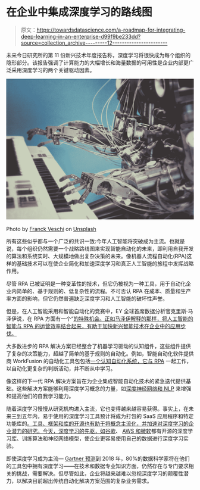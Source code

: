 # 在企业中集成深度学习的路线图

> 原文：<https://towardsdatascience.com/a-roadmap-for-integrating-deep-learning-in-an-enterprise-d99f9be233dd?source=collection_archive---------12----------------------->

未来今日研究所的第 11 份新兴技术年度报告称，深度学习将很快成为每个组织的隐形部分。该报告强调了计算能力的大幅增长和海量数据的可用性是企业内部更广泛采用深度学习的两个关键驱动因素。

![](img/0daf3b952d532069b7703ec1ab452599.png)

Photo by [Franck Veschi](https://unsplash.com/@franckveschi?utm_source=medium&utm_medium=referral) on [Unsplash](https://unsplash.com?utm_source=medium&utm_medium=referral)

所有这些似乎都与一个广泛的共识一致:今年人工智能将突破成为主流。也就是说，每个组织仍然需要一个战略路线图来实现智能自动化的未来，即利用自我开发的算法和系统实时、大规模地做出复杂决策的未来。像机器人流程自动化(RPA)这样的基础技术可以在使企业简化和加速深度学习和真正人工智能的旅程中发挥战略作用。

尽管 RPA 已被证明是一种变革性的技术，但它仍被视为一种工具，用于自动化企业内简单的、基于规则的、低复杂性的流程。不可否认 RPA 在成本、质量和生产率方面的影响，但它仍然普遍缺乏深度学习和人工智能的破坏性声誉。

但是，在人工智能采用和智能自动化的竞赛中，EY 全球首席数据分析官克里斯·马泽伊说，在 RPA 方面有一个“[的特殊机会。正如马泽伊解释的那样，将人工智能的智能与 RPA 的运营效率结合起来，有助于加快新兴智能技术在企业中的应用步伐。](http://www.ey.com/gl/en/newsroom/news-releases/news-us-and-china-seen-as-leaders-in-ai-innovation-but-emerging-players-gaining-ground-according-to-ey-poll)

大多数进步的 RPA 解决方案已经整合了机器学习驱动的认知组件，这些组件提供了复杂的决策能力，超越了简单的基于规则的自动化。例如，智能自动化软件提供商 WorkFusion 的自动化工具包包括[一个认知自动化系统，它与 RPA](https://www.workfusion.com/cognitive-automation?utm_source=blog&utm_medium=other&utm_name=rahul-dev&utm_term=a-roadmap-for-integrating-deep-learning-in-an-enterprise) 一起工作，以自动化更复杂的判断活动，并不断从中学习。

像这样的下一代 RPA 解决方案旨在为企业集成智能自动化技术的紧急迭代提供基础。这些解决方案能够利用深度学习概念的力量，如[深度神经网络和 NLP](https://www.hcltech.com/blogs/mimicking-human-brain-infusing-rpa-ai) 来增强和提高他们的自我学习能力。

随着深度学习慢慢从研究机构进入主流，它也变得越来越容易获得。事实上，在未来三到五年内，易于使用的深度学习工具预计将成为打包的 SaaS 应用程序和特定功能库的[。工具、框架和库的开源也有助于将概念主流化，并加速对深度学习的企业潜力的研究。今天，深度学习的先驱，如](https://tdwi.org/articles/2017/05/25/why-you-will-soon-use-deep-learning.aspx)[谷歌](https://www.computerworlduk.com/open-source/what-is-tensorflow-how-are-businesses-using-it-3658374/)、 [AWS 和微软](https://dzone.com/articles/open-source-deep-learning-library-is-a-step-toward)都有开源的深度学习库、训练算法和神经网络模型，使企业更容易使用自己的数据进行深度学习实验。

即使深度学习成为主流— [Gartner 预测](https://www.gartner.com/newsroom/id/3804363)到 2018 年，80%的数据科学家将在他们的工具包中拥有深度学习——在技术和数据专业知识方面，仍然存在与专门要求相关的挑战，需要解决。但尽管如此，企业将越来越难以忽视深度学习的颠覆性潜力，以解决目前超出传统自动化解决方案范围的复杂业务需求。